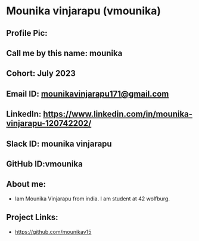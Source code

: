 # Mounika vinjarapu (vmounika)
## Profile Pic: 
## Call me by this name: mounika
## Cohort: July 2023
## Email ID: mounikavinjarapu171@gmail.com
## LinkedIn: https://www.linkedin.com/in/mounika-vinjarapu-120742202/
## Slack ID: mounika vinjarapu
## GitHub ID:vmounika
## About me: 
- Iam Mounika Vinjarapu from india. I am student at 42 wolfburg.
## Project Links:
- https://github.com/mounikav15

